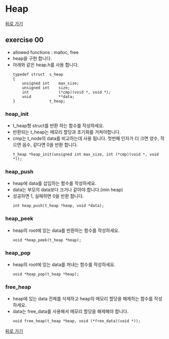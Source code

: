 # Heap

[뒤로 가기](..)

## exercise 00
- allowed functions : malloc, free
- heap을 구현 합니다.
- 아래와 같은 heap.h를 사용 합니다.
	```
	typedef struct	s_heap
	{
		unsigned int	max_size;
		unsigned int	size;
		int				(*cmp)(void *, void *);
		void			**data;
	}				t_heap;
	```

### heap_init
- t_heap형 struct를 반환 하는 함수를 작성하세요.
- 반환되는 t_heap는 메모리 할당과 초기화를 거쳐야합니다.
- cmp는 t_node의 data를 비교하는데 사용 됩니다. 첫번째 인자가 더 크면 양수, 작으면 음수, 같다면 0을 반환 합니다.
	```
	t_heap *heap_init(unsigned int max_size, int (*cmp)(void *, void *));
	```

### heap_push
- heap에 data를 삽입하는 함수를 작성하세요.
- data는 부모의 data보다 크거나 같아야 합니다.(min heap)
- 성공하면 1, 실패하면 0을 반환 합니다.
	```
	int heap_push(t_heap *heap, void *data);
	```

### heap_peek
- heap의 root에 있는 data를 반환하는 함수를 작성하세요.
	```
	void *heap_peek(t_heap *heap);
	```

### heap_pop
- heap의 root에 있는 data를 꺼내는 함수를 작성하세요.
	```
	void *heap_pop(t_heap *heap);
	```

### free_heap
- heap에 있는 data 전체를 삭제하고 heap의 메모리 할당을 해제하는 함수를 작성하세요.
- data는 free_data를 사용해서 메모리 할당을 해제해야 합니다.
	```
	void free_heap(t_heap *heap, void (*free_data)(void *));
	```


[뒤로 가기](..)
